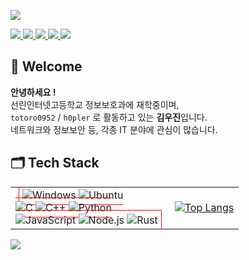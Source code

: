 <img src="https://capsule-render.vercel.app/api?type=waving&color=0:4D55FF,49:E6B0FF,100:FFB8FF&height=200
&section=header&text=👻Woojin%20Kim👻&fontSize=60&fontColor=FFF4FF&fontAlignY=35&animation=twinkling&desc=h0pler&descAlign=65&descAlignY=52"/>

<div>
    <a href="https://github.com/h0pler">    
    <img src="https://img.shields.io/badge/Github-5F5F5F?style=flat-square&logo=Github&logoColor=white"/>
    </a>
    <a href="https://h0pler.tistory.com">
        <img src="https://img.shields.io/badge/Tistory-EB531F?style=flat-square&logo=Tistory&logoColor=white"/>
    </a>
    <a href="https://www.instagram.com/dword_ptr_ds">
        <img src="https://img.shields.io/badge/Instagram-E4405F?style=flat-square&logo=Instagram&logoColor=white"/>
    </a>
    <a href="https://t.me/kwj0952">
        <img src="https://img.shields.io/badge/Telegram-26A5E4?style=flat-square&logo=Telegram&logoColor=white"/>
    </a>
    <a href="mailto:kimwoojinside2+github@gmail.com">
        <img src="https://img.shields.io/badge/Gmail-EA4335?style=flat-square&logo=Gmail&logoColor=white"/>
    </a>
</div>

## 👋 Welcome
**안녕하세요 !** <br>
선린인터넷고등학교 정보보호과에 재학중이며, <br>
`totoro0952` / `h0pler` 로 활동하고 있는 **김우진**입니다. <br>
네트워크와 정보보안 등, 각종 IT 분야에 관심이 많습니다. <br>

## 🗂️ Tech Stack

<table>
  <tr>
    <td>
      <div style="display: inline; width: 50%; height: fit-content; margin: 5px; padding: 5px; border: 1px solid red;">
        <img src="https://img.shields.io/badge/Windows-0078D6?style=for-the-badge&amp;logo=windows&amp;logoColor=white" alt="Windows">
        <img src="https://img.shields.io/badge/Ubuntu-E95420?style=for-the-badge&amp;logo=ubuntu&amp;logoColor=white" alt="Ubuntu">
        <br>
        <img src="https://img.shields.io/badge/C-00599C?style=for-the-badge&amp;logo=c&amp;logoColor=white" alt="C">
        <img src="https://img.shields.io/badge/C%2B%2B-00599C?style=for-the-badge&amp;logo=c%2B%2B&amp;logoColor=white" alt="C++">
        <img src="https://img.shields.io/badge/Python-3776AB?style=for-the-badge&amp;logo=python&amp;logoColor=white" alt="Python">
        <br>
        <img src="https://img.shields.io/badge/JavaScript-F7DF1E?style=for-the-badge&amp;logo=JavaScript&amp;logoColor=white" alt="JavaScript">
        <img src="https://img.shields.io/badge/Node.js-43853D?style=for-the-badge&amp;logo=node.js&amp;logoColor=white" alt="Node.js">
        <img src="https://img.shields.io/badge/Rust-000000?style=for-the-badge&amp;logo=rust&amp;logoColor=white" alt="Rust">
      </div>
    </td>
    <td>
      <a href="https://github.com/anuraghazra/github-readme-stats">
        <img src="https://github-readme-stats.vercel.app/api/top-langs/?username=h0pler" alt="Top Langs">
      </a>
    </td>
  </tr>
</table>




<img src="https://capsule-render.vercel.app/api?type=waving&color=0:4D55FF,49:E6B0FF,100:FFB8FF&eight=100&section=footer&desc=😁&descAlign=2&descAlignY=86&animation=blinking"/>